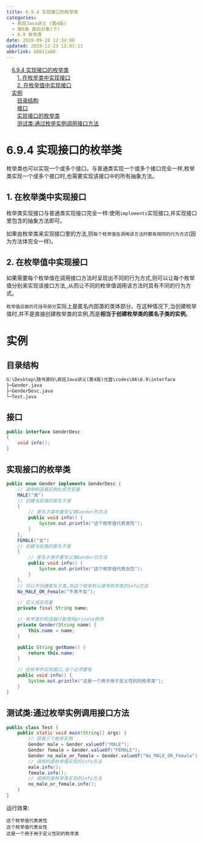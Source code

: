 ```yaml
---
title: 6.9.4 实现接口的枚举类
categories: 
  - 疯狂Java讲义 (第4版)
  - 第6章 面向对象(下)
  - 6.9 枚举类
date: 2019-09-28 12:34:08
updated: 2019-12-23 12:01:13
abbrlink: b8611a88
---
```

<div id='my_toc'><a href="/JavaReadingNotes/b8611a88/#6-9-4-实现接口的枚举类" class="header_1">6.9.4 实现接口的枚举类</a>&nbsp;<br><a href="/JavaReadingNotes/b8611a88/#1-在枚举类中实现接口" class="header_2">1. 在枚举类中实现接口</a>&nbsp;<br><a href="/JavaReadingNotes/b8611a88/#2-在枚举值中实现接口" class="header_2">2. 在枚举值中实现接口</a>&nbsp;<br><a href="/JavaReadingNotes/b8611a88/#实例" class="header_1">实例</a>&nbsp;<br><a href="/JavaReadingNotes/b8611a88/#目录结构" class="header_2">目录结构</a>&nbsp;<br><a href="/JavaReadingNotes/b8611a88/#接口" class="header_2">接口</a>&nbsp;<br><a href="/JavaReadingNotes/b8611a88/#实现接口的枚举类" class="header_2">实现接口的枚举类</a>&nbsp;<br><a href="/JavaReadingNotes/b8611a88/#测试类-通过枚举实例调用接口方法" class="header_2">测试类:通过枚举实例调用接口方法</a>&nbsp;<br></div>
<style>.header_1{margin-left: 1em;}.header_2{margin-left: 2em;}.header_3{margin-left: 3em;}.header_4{margin-left: 4em;}.header_5{margin-left: 5em;}.header_6{margin-left: 6em;}</style>
<!--more-->
<script>if (navigator.platform.search('arm')==-1){document.getElementById('my_toc').style.display = 'none';}var e,p = document.getElementsByTagName('p');while (p.length>0) {e = p[0];e.parentElement.removeChild(e);}</script>

<!--end-->
<!--SSTStart-->
# 6.9.4 实现接口的枚举类 #
枚举类也可以实现一个或多个接口。与普通类实现一个或多个接口完全一样,枚举类实现一个或多个接口时,也需要实现该接口中的所有抽象方法。

## 1. 在枚举类中实现接口 ##
枚举类实现接口与普通类实现接口完全一样:使用`implements`实现接口,并实现接口里包含的抽象方法即可。

如果由枚举类来实现接口里的方法,则`每个枚举值在调用该方法时都有相同的行为方式`(因为方法体完全一样)。

## 2. 在枚举值中实现接口 ##
如果需要每个枚举值在调用接口方法时呈现出不同的行为方式,则可以让每个枚举值分别来实现该接口方法,,从而让不同的枚举值调用该方法时具有不同的行为方式。

`枚举值后面的花括号部分`实际上是匿名内部类的类体部分。在这种情况下,当创建枚举值时,并不是直接创建枚举类的实例,而是**相当于创建枚举类的匿名子类的实例**。
<!--SSTStop-->
# 实例 #
## 目录结构 ##
```cmd
G:\Desktop\随书源码\疯狂Java讲义(第4版)光盘\codes\06\6.9\interface
├─Gender.java
├─GenderDesc.java
└─Test.java
```
## 接口 ##
```java
public interface GenderDesc
{
    void info();
}
```
## 实现接口的枚举类 ##
```java
public enum Gender implements GenderDesc {
    // 调用构造器实例化成员变量
    MALE("男")
    // 创建当前类的匿名子类
    {
        // 匿名子类中重写父类Gender的方法
        public void info() {
            System.out.println("这个枚举值代表男性");
        }
    },
    FEMALE("女")
    // 创建当前类的匿名子类
    {
        // 匿名子类中重写父类Gender的方法
        public void info() {
            System.out.println("这个枚举值代表女性");
        }
    },
    // 可以不创建匿名子类,则这个枚举默认使用枚举类的info方法
    No_MALE_OR_Female("不男不女");

    // 定义成员变量
    private final String name;

    // 枚举类的构造器只能使用private修饰
    private Gender(String name) {
        this.name = name;
    }

    public String getName() {
        return this.name;
    }

    // 在枚举中实现接口,这个必须要有
    public void info() {
        System.out.println("这是一个用于用于定义性别的枚举类");
    }
}

```
## 测试类:通过枚举实例调用接口方法 ##
```java
public class Test {
    public static void main(String[] args) {
        // 获取三个枚举实例
        Gender male = Gender.valueOf("MALE");
        Gender female = Gender.valueOf("FEMALE");
        Gender no_male_or_female = Gender.valueOf("No_MALE_OR_Female");
        // 调用的是枚举值实现的info方法
        male.info();
        female.info();
        // 调用的是枚举类实现的info方法
        no_male_or_female.info();
    }
}
```
运行效果:
```
这个枚举值代表男性
这个枚举值代表女性
这是一个用于用于定义性别的枚举类
```

